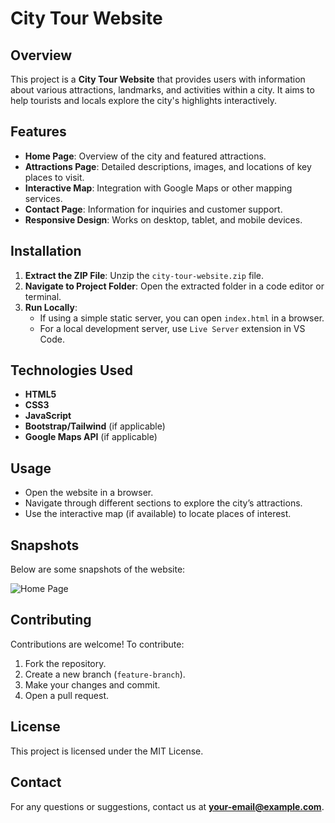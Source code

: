 # City Tour Website

## Overview
This project is a **City Tour Website** that provides users with information about various attractions, landmarks, and activities within a city. It aims to help tourists and locals explore the city's highlights interactively.

## Features
- **Home Page**: Overview of the city and featured attractions.
- **Attractions Page**: Detailed descriptions, images, and locations of key places to visit.
- **Interactive Map**: Integration with Google Maps or other mapping services.
- **Contact Page**: Information for inquiries and customer support.
- **Responsive Design**: Works on desktop, tablet, and mobile devices.

## Installation
1. **Extract the ZIP File**: Unzip the `city-tour-website.zip` file.
2. **Navigate to Project Folder**: Open the extracted folder in a code editor or terminal.
3. **Run Locally**:
   - If using a simple static server, you can open `index.html` in a browser.
   - For a local development server, use `Live Server` extension in VS Code.

## Technologies Used
- **HTML5**
- **CSS3**
- **JavaScript**
- **Bootstrap/Tailwind** (if applicable)
- **Google Maps API** (if applicable)

## Usage
- Open the website in a browser.
- Navigate through different sections to explore the city’s attractions.
- Use the interactive map (if available) to locate places of interest.

## Snapshots
Below are some snapshots of the website:

![Home Page](path/to/homepage-screenshot.png)

## Contributing
Contributions are welcome! To contribute:
1. Fork the repository.
2. Create a new branch (`feature-branch`).
3. Make your changes and commit.
4. Open a pull request.

## License
This project is licensed under the MIT License.

## Contact
For any questions or suggestions, contact us at **[your-email@example.com](mailto:your-email@example.com)**.
